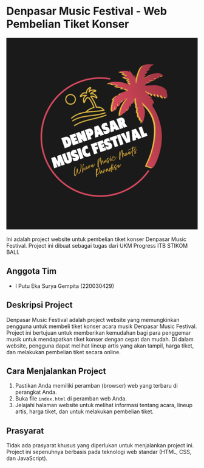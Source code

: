 # Denpasar Music Festival - Web Pembelian Tiket Konser

![Denpasar Music Festival Logo](images/logofestival.png)

Ini adalah project website untuk pembelian tiket konser Denpasar Music Festival. Project ini dibuat sebagai tugas dari UKM Progress ITB STIKOM BALI.

## Anggota Tim

- I Putu Eka Surya Gempita (220030429)

## Deskripsi Project

Denpasar Music Festival adalah project website yang memungkinkan pengguna untuk membeli tiket konser acara musik Denpasar Music Festival. Project ini bertujuan untuk memberikan kemudahan bagi para penggemar musik untuk mendapatkan tiket konser dengan cepat dan mudah. Di dalam website, pengguna dapat melihat lineup artis yang akan tampil, harga tiket, dan melakukan pembelian tiket secara online.

## Cara Menjalankan Project

1. Pastikan Anda memiliki peramban (browser) web yang terbaru di perangkat Anda.
2. Buka file `index.html` di peramban web Anda.
3. Jelajahi halaman website untuk melihat informasi tentang acara, lineup artis, harga tiket, dan untuk melakukan pembelian tiket.

## Prasyarat

Tidak ada prasyarat khusus yang diperlukan untuk menjalankan project ini. Project ini sepenuhnya berbasis pada teknologi web standar (HTML, CSS, dan JavaScript).